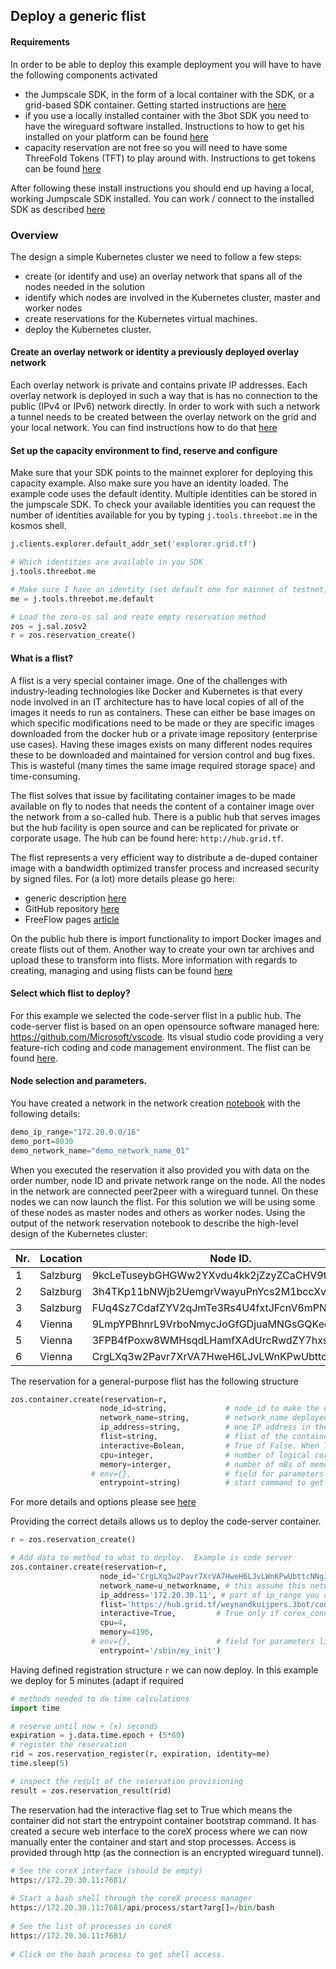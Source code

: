 ## Deploy a generic flist

#### Requirements

In order to be able to deploy this example deployment you will have to have the following components activated
- the Jumpscale SDK, in the form of a local container with the SDK, or a grid-based SDK container.  Getting started instructions are [here](https://github.com/threefoldfoundation/info_projectX/tree/development/doc/jumpscale_SDK) 
- if you use a locally installed container with the 3bot SDK you need to have the wireguard software installed.  Instructions to how to get his installed on your platform can be found [here](https://www.wireguard.com/install/)
- capacity reservation are not free so you will need to have some ThreeFold Tokens (TFT) to play around with.  Instructions to get tokens can be found [here](https://github.com/threefoldfoundation/info_projectX/blob/development/doc/jumpscale_SDK_information/payment/FreeTFT_testtoken.md)

After following these install instructions you should end up having a local, working Jumpscale SDK installed.  You can work / connect to the installed SDK as described [here](https://github.com/threefoldfoundation/info_projectX/blob/development/doc/jumpscale_SDK/SDK_getting_started.md)

### Overview
The design a simple Kubernetes cluster we need to follow a few steps:
- create (or identify and use) an overlay network that spans all of the nodes needed in the solution
- identify which nodes are involved in the Kubernetes cluster, master and worker nodes
- create reservations for the Kubernetes virtual machines.
- deploy the Kubernetes cluster.

#### Create an overlay network or identity a previously deployed overlay network

Each overlay network is private and contains private IP addresses.  Each overlay network is deployed in such a way that is has no connection to the public (IPv4 or IPv6) network directly.  In order to work with such a network a tunnel needs to be created between the overlay network on the grid and your local network.  You can find instructions how to do that [here](https://github.com/threefoldfoundation/info_projectX/blob/development/doc/jumpscale_SDK_examples/network/overlay_network.md)

#### Set up the capacity environment to find, reserve and configure

Make sure that your SDK points to the mainnet explorer for deploying this capacity example.  Also make sure you have an identity loaded.  The example code uses the default identity.  Multiple identities can be stored in the jumpscale SDK.  To check your available identities you can request the number of identities available for you by typing `j.tools.threebot.me` in the kosmos shell.



```python
j.clients.explorer.default_addr_set('explorer.grid.tf')

# Which identities are available in you SDK
j.tools.threebot.me

# Make sure I have an identity (set default one for mainnet of testnet)
me = j.tools.threebot.me.default

# Load the zero-os sal and reate empty reservation method
zos = j.sal.zosv2
r = zos.reservation_create()
```

#### What is a flist?  

A flist is a very special container image.  One of the challenges with industry-leading technologies like Docker and Kubernetes is that every node involved in an IT architecture has to have local copies of all of the images it needs to run as containers. These can either be base images on which specific modifications need to be made or they are specific images downloaded from the docker hub or a private image repository (enterprise use cases).  Having these images exists on many different nodes requires these to be downloaded and maintained for version control and bug fixes.  This is wasteful (many times the same image required storage space) and time-consuming. 

The flist solves that issue by facilitating container images to be made available on fly to nodes that needs the content of a container image over the network from a so-called hub.  There is a public hub that serves images but the hub facility is open source and can be replicated for private or corporate usage.  The hub can be found here: `http://hub.grid.tf`.

The flist represents a very efficient way to distribute a de-duped container image with a bandwidth optimized transfer process and increased security by signed files.  For (a lot) more details please go here:

 * generic description [here](https://github.com/threefoldtech/0-flist/blob/development/doc/flist.md)
 * GitHub repository [here](https://github.com/threefoldtech/0-flist)
 * FreeFlow pages [article](http://freeflowpages.com/content/perma?id=9396)
    
On the public hub there is import functionality to import Docker images and create flists out of them. Another way to create your own tar archives and upload these to transform into flists.  More information with regards to creating, managing and using flists can be found [here](https://hub.grid.tf/)

#### Select which flist to deploy?

For this example we selected the code-server flist in a public hub.  The code-server flist is based on an open opensource software managed here: https://github.com/Microsoft/vscode.  Its visual studio code providing a very feature-rich coding and code management environment.  The flist can be found [here](https://hub.grid.tf/weynandkuijpers.3bot/codercom-code-server-latest.flist).

#### Node selection and parameters.
You have created a network in the network creation [notebook](https://github.com/threefoldfoundation/info_projectX/blob/development/code/jupyter/SDK_examples/network/overlay_network.ipynb) with the following details:

```python
demo_ip_range="172.20.0.0/16"
demo_port=8030
demo_network_name="demo_network_name_01"
```
When you executed the reservation it also provided you with data on the order number, node ID and private network range on the node.  All the nodes in the network are connected peer2peer with a wireguard tunnel.  On these nodes we can now launch the flist.  For this solution we will be using some of these nodes as master nodes and others as worker nodes.  Using the output of the network reservation notebook to describe the high-level design of the Kubernetes cluster:

| Nr.  |  Location | Node ID.   |  IPV4 network    | Function.  |
|--------|---|---|---|---|
|    1    | Salzburg  | 9kcLeTuseybGHGWw2YXvdu4kk2jZzyZCaCHV9t6Axqqx  | 172.20.15.0/24  | Available |
|    2    | Salzburg  | 3h4TKp11bNWjb2UemgrVwayuPnYcs2M1bccXvi3jPR2Y  | 172.20.16.0/24  |  Available |
|    3    | Salzburg  |  FUq4Sz7CdafZYV2qJmTe3Rs4U4fxtJFcnV6mPNgGbmRg | 172.20.17.0/24  | Available|
|    4    | Vienna  |  9LmpYPBhnrL9VrboNmycJoGfGDjuaMNGsGQKeqrUMSii | 172.20.28.0/24  |  Available |
|    5    | Vienna  |  3FPB4fPoxw8WMHsqdLHamfXAdUrcRwdZY7hxsFQt3odL | 172.20.29.0/24  | Available  |
|    6    | Vienna  |  CrgLXq3w2Pavr7XrVA7HweH6LJvLWnKPwUbttcNNgJX7 | 172.20.30.0/24  | Available  |


The reservation for a general-purpose flist has the following structure
```python
zos.container.create(reservation=r,
                    node_id=string,             # node_id to make the capacity reservation on and deploy the flist
                    network_name=string,        # network_name deployed on the node (node can have multiple private networks)
                    ip_address=string,          # one IP address in the range of the chosen network_name on the node
                    flist=string,               # flist of the container you want to install, htttp hub location.
                    interactive=Bolean,         # True of False. When True the entrypoint start commend is ignored and a web interface to the coreX process will de started instead
                    cpu=integer,                # number of logical cores
                    memory=interger,            # number of mBs of memory
                  # env={},                     # field for parameters like needed in the container environment 
                    entrypoint=string)          # start command to get the software running in the container
```

For more details and options please see [here](https://github.com/threefoldtech/jumpscaleX_libs/blob/master/JumpscaleLibs/sal/zosv2/container.py)

Providing the correct details allows us to deploy the code-server container.


```python
r = zos.reservation_create()

# Add data to method to what to deploy.  Example is code server
zos.container.create(reservation=r,
                    node_id='CrgLXq3w2Pavr7XrVA7HweH6LJvLWnKPwUbttcNNgJX7', # one of the node_id that is part of the network
                    network_name=u_networkname, # this assume this network is already provisioned on the node
                    ip_address='172.20.30.11', # part of ip_range you reserved for your network xxx.xxx.1.10
                    flist='https://hub.grid.tf/weynandkuijpers.3bot/codercom-code-server-latest.flist', # flist of the container you want to install
                    interactive=True,         # True only if corex_connect required, default false
                    cpu=4,
                    memory=4196,
                  # env={},                   # field for parameters like config 
                    entrypoint='/sbin/my_init')
```

Having defined registration structure `r` we can now deploy.  In this example we deploy for 5 minutes (adapt if required


```python
# methods needed to do time calculations
import time

# reserve until now + (x) seconds
expiration = j.data.time.epoch + (5*60)
# register the reservation
rid = zos.reservation_register(r, expiration, identity=me)
time.sleep(5)

# inspect the result of the reservation provisioning
result = zos.reservation_result(rid)
```

The reservation had the interactive flag set to True which means the container did not start the entrypoint container bootstrap command.  It has created a secure web interface to the coreX process where we can now manually enter the container and start and stop processes. Access is provided through http (as the connection is an encrypted wireguard tunnel).


```python
# See the coreX interface (should be empty)
https://172.20.30.11:7681/
        
# Start a bash shell through the coreX process manager
https://172.20.30.11:7681/api/process/start?arg[]=/bin/bash
        
# See the list of processes in coreX
https://172.20.30.11:7681/
        
# Click on the bash process to get shell access.
```
